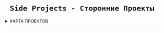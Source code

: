 <h1 align="center"><code> Side Projects - Сторонние Проекты </code></h1>


<details>
<summary> КАРТА ПРОЕКТОВ </summary>

![map Holy_Graph](../Holy_Graph.png)

</details>

---

